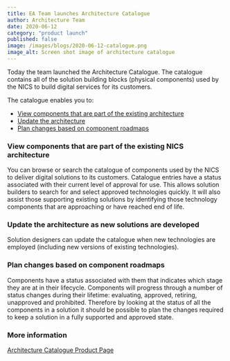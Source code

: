 ```yaml
---
title: EA Team launches Architecture Catalogue
author: Architecture Team
date: 2020-06-12
category: "product launch"
published: false
image: /images/blogs/2020-06-12-catalogue.png
image_alt: Screen shot image of architecture catalogue
---
```


Today the team launched the Architecture Catalogue. The catalogue contains all of the solution building blocks (physical components) used by the NICS to build digital services for its customers.

The catalogue enables you to:

- [View components that are part of the existing architecture](#view-components-that-are-part-of-the-existing-nics-architecture)
- [Update the architecture](#update-the-architecture-as-new-solutions-are-developed)
- [Plan changes based on component roadmaps](#plan-changes-based-on-component-roadmaps)

### View components that are part of the existing NICS architecture

You can browse or search the catalogue of components used by the NICS to deliver digital solutions to its customers. Catalogue entries have a status associated with their current level of approval for use. This allows solution builders to search for and select approved technologies quickly. It will also assist those supporting existing solutions by identifying those technology components that are approaching or have reached end of life.

### Update the architecture as new solutions are developed

Solution designers can update the catalogue when new technologies are employed (including new versions of existing technologies).

### Plan changes based on component roadmaps

Components have a status associated with them that indicates which stage they are at in their lifecycle. Components will progress through a number of status changes during their lifetime: evaluating, approved, retiring, unapproved and prohibited. Therefore by looking at the status of all the components in a solution it should be possible to plan the changes required to keep a solution in a fully supported and approved state.

### More information

[Architecture Catalogue Product Page](https://github.com/dof-dss)
